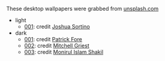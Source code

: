 These desktop wallpapers were grabbed from [unsplash.com](https://unsplash.com)

- light
  - [001](https://unsplash.com/photos/71vAb1FXB6g): credit [Joshua Sortino](https://unsplash.com/@sortino)
- dark
  - [001](https://unsplash.com/photos/850jTF12RSQ): credit [Patrick Fore](https://unsplash.com/@patrickian4)
  - [002](https://unsplash.com/photos/ARBBUlj-6Es): credit [Mitchell Griest](https://unsplash.com/@griestprojects)
  - [003](https://unsplash.com/photos/xZJEElPYL7Q): credit [Monirul Islam Shakil](https://unsplash.com/@themisphotography)
